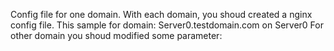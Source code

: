 Config file for one domain. With each domain, you shoud created a nginx config file.
This sample for domain: Server0.testdomain.com on Server0
For other domain you shoud modified some parameter:

